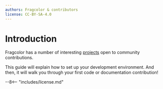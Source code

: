 ```yaml
---
authors: Fragcolor & contributors
license: CC-BY-SA-4.0
---
```


# Introduction

Fragcolor has a number of interesting [projects](https://github.com/fragcolor-xyz) open to community contributions.

This guide will explain how to set up your development environment. And then, it will walk you through your first code or documentation contribution!


--8<-- "includes/license.md"